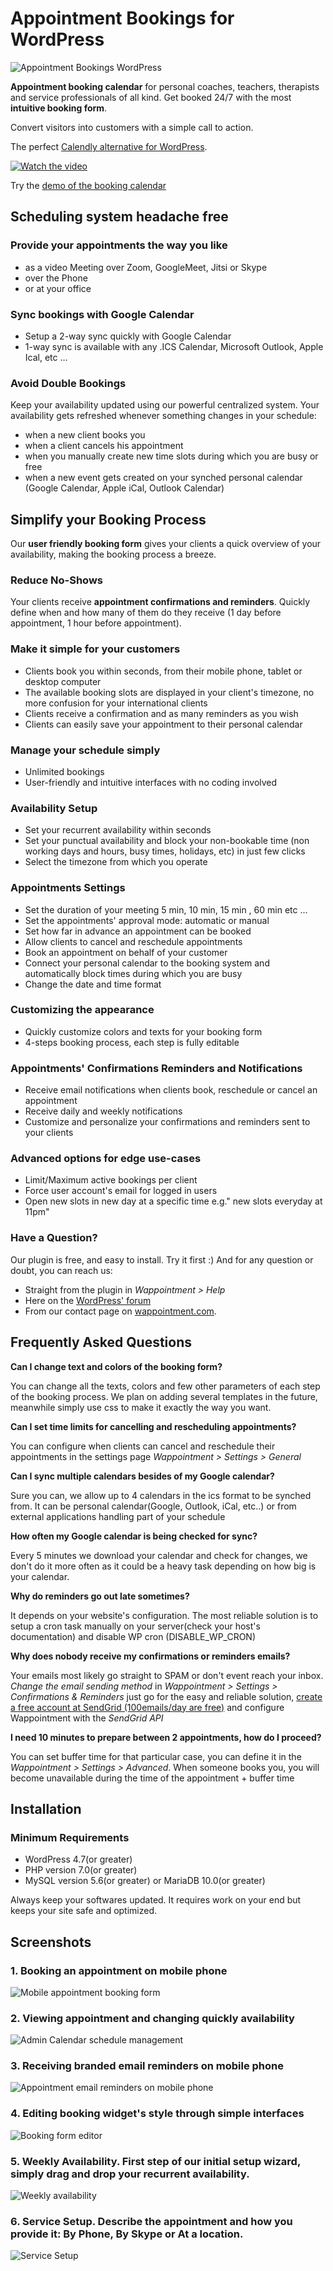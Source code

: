 # Appointment Bookings for WordPress
![Appointment Bookings WordPress](https://ps.w.org/wappointment/assets/banner-1544x500.gif)

**Appointment booking calendar** for personal coaches, teachers, therapists and service professionals of all kind.
Get booked 24/7 with the most **intuitive booking form**.

Convert visitors into customers with a simple call to action.

The perfect [Calendly alternative for WordPress](https://wappointment.com).

[![Watch the video](https://cdn.wappointment.com/images/play-explainer-bg.jpg)](https://www.youtube.com/watch?v=jUkiyejbuzg)

Try the [demo of the booking calendar](https://demo.wappointment.com)

## Scheduling system headache free


### Provide your appointments the way you like
* as a video Meeting over Zoom, GoogleMeet, Jitsi or Skype
* over the Phone
* or at your office


### Sync bookings with Google Calendar
* Setup a 2-way sync quickly with Google Calendar
* 1-way sync is available with any .ICS Calendar, Microsoft Outlook, Apple Ical, etc ...


### Avoid Double Bookings 
Keep your availability updated using our powerful centralized system. 
Your availability gets refreshed whenever something changes in your schedule: 

* when a new client books you
* when a client cancels his appointment
* when you manually create new time slots during which you are busy or free 
* when a new event gets created on your synched personal calendar (Google Calendar, Apple iCal, Outlook Calendar)


## Simplify your Booking Process
Our **user friendly booking form** gives your clients a quick overview of your availability, making the booking process a breeze.


### Reduce No-Shows
Your clients receive **appointment confirmations and reminders**. 
Quickly define when and how many of them do they receive (1 day before appointment, 1 hour before appointment).


### Make it simple for your customers
* Clients book you within seconds, from their mobile phone, tablet or desktop computer
* The available booking slots are displayed in your client's timezone, no more confusion for your international clients
* Clients receive a confirmation and as many reminders as you wish
* Clients can easily save your appointment to their personal calendar


### Manage your schedule simply
* Unlimited bookings
* User-friendly and intuitive interfaces with no coding involved


### Availability Setup 
* Set your recurrent availability within seconds
* Set your punctual availability and block your non-bookable time (non working days and hours, busy times, holidays, etc) in just few clicks
* Select the timezone from which you operate


### Appointments Settings
* Set the duration of your meeting 5 min, 10 min, 15 min , 60 min etc ...
* Set the appointments' approval mode: automatic or manual 
* Set how far in advance an appointment can be booked 
* Allow clients to cancel and reschedule appointments
* Book an appointment on behalf of your customer
* Connect your personal calendar to the booking system and automatically block times during which you are busy
* Change the date and time format 

### Customizing the appearance
* Quickly customize colors and texts for your booking form 
* 4-steps booking process, each step is fully editable

### Appointments' Confirmations Reminders and Notifications
* Receive email notifications when clients book, reschedule or cancel an appointment
* Receive daily and weekly notifications
* Customize and personalize your confirmations and reminders sent to your clients

### Advanced options for edge use-cases
* Limit/Maximum active bookings per client
* Force user account's email for logged in users
* Open new slots in new day at a specific time e.g." new slots everyday at 11pm"

### Have a Question? 
Our plugin is free, and easy to install. Try it first :)
And for any question or doubt, you can reach us:

* Straight from the plugin in *Wappointment > Help*
* Here on the [WordPress' forum](https://wordpress.org/support/plugin/wappointment/) 
* From our contact page on [wappointment.com](https://wappointment.com/support?utm_source=wp-repo&utm_medium=link&utm_campaign=readme).


## Frequently Asked Questions 

**Can I change text and colors of the booking form?**

You can change all the texts, colors and few other parameters of each step of the booking process. We plan on adding several templates in the future, meanwhile simply use css to make it exactly the way you want.

**Can I set time limits for cancelling and rescheduling appointments?**

You can configure when clients can cancel and reschedule their appointments in the settings page *Wappointment > Settings > General* 

**Can I sync multiple calendars besides of my Google calendar?**

Sure you can, we allow up to 4 calendars in the ics format to be synched from. It can be personal calendar(Google, Outlook, iCal, etc..) or from external applications handling part of your schedule

**How often my Google calendar is being checked for sync?**

Every 5 minutes we download your calendar and check for changes, we don't do it more often as it could be a heavy task depending on how big is your calendar.

**Why do reminders go out late sometimes?**

It depends on your website's configuration. The most reliable solution is to setup a cron task manually on your server(check your host's documentation) and disable WP cron (DISABLE_WP_CRON)

**Why does nobody receive my confirmations or reminders emails?**

Your emails most likely go straight to SPAM or don't event reach your inbox. *Change the email sending method* in *Wappointment > Settings > Confirmations & Reminders* just go for the easy and reliable solution, [create a free account at SendGrid (100emails/day are free)](https://signup.sendgrid.com/) and configure Wappointment with the *SendGrid API*

**I need 10 minutes to prepare between 2 appointments, how do I proceed?**

You can set buffer time for that particular case, you can define it in the *Wappointment > Settings > Advanced*. When someone books you, you will become unavailable during the time of the appointment + buffer time


## Installation 


### Minimum Requirements 

* WordPress 4.7(or greater)
* PHP version 7.0(or greater)
* MySQL version 5.6(or greater) or MariaDB 10.0(or greater)

Always keep your softwares updated.
It requires work on your end but keeps your site safe and optimized.


## Screenshots 

### 1. Booking an appointment on mobile phone
![Mobile appointment booking form](https://ps.w.org/wappointment/assets/screenshot-1.gif)

### 2. Viewing appointment and changing quickly availability
![Admin Calendar schedule management](https://ps.w.org/wappointment/assets/screenshot-2.gif)

### 3. Receiving branded email reminders on mobile phone
![Appointment email reminders on mobile phone](https://ps.w.org/wappointment/assets/screenshot-3.gif)

### 4. Editing booking widget's style through simple interfaces
![Booking form editor](https://ps.w.org/wappointment/assets/screenshot-4.gif)

### 5. Weekly Availability. First step of our initial setup wizard, simply drag and drop your recurrent availability.
![Weekly availability](https://ps.w.org/wappointment/assets/screenshot-5.jpg)

### 6. Service Setup. Describe the appointment and how you provide it: By Phone, By Skype or At a location.
![Service Setup](https://ps.w.org/wappointment/assets/screenshot-6.jpg)
